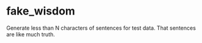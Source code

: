 # fake_wisdom
Generate less than N characters of sentences for test data. That sentences are like much truth.
